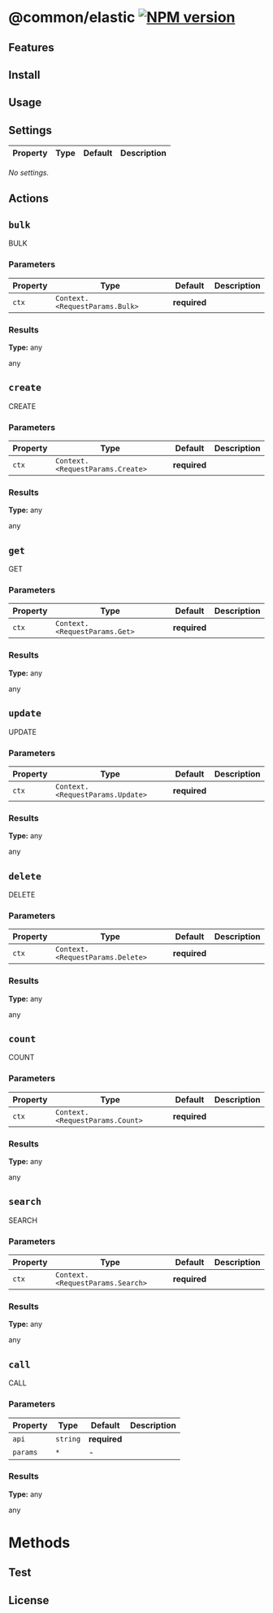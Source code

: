 # @common/elastic [![NPM version](https://img.shields.io/npm/v/@common/elastic.svg)](https://www.npmjs.com/package/@common/elastic)

## Features

## Install

## Usage


## Settings

<!-- AUTO-CONTENT-START:SETTINGS -->
| Property | Type | Default | Description |
| -------- | ---- | ------- | ----------- |
*No settings.*

<!-- AUTO-CONTENT-END:SETTINGS -->

<!-- AUTO-CONTENT-TEMPLATE:SETTINGS
| Property | Type | Default | Description |
| -------- | ---- | ------- | ----------- |
{{#each this}}
| `{{name}}` | {{type}} | {{defaultValue}} | {{description}} |
{{/each}}
{{^this}}
*No settings.*
{{/this}}

-->

## Actions

<!-- AUTO-CONTENT-START:ACTIONS -->
## `bulk` 

BULK

### Parameters
| Property | Type | Default | Description |
| -------- | ---- | ------- | ----------- |
| `ctx` | `Context.<RequestParams.Bulk>` | **required** |  |

### Results
**Type:** any

any


## `create` 

CREATE

### Parameters
| Property | Type | Default | Description |
| -------- | ---- | ------- | ----------- |
| `ctx` | `Context.<RequestParams.Create>` | **required** |  |

### Results
**Type:** any

any


## `get` 

GET

### Parameters
| Property | Type | Default | Description |
| -------- | ---- | ------- | ----------- |
| `ctx` | `Context.<RequestParams.Get>` | **required** |  |

### Results
**Type:** any

any


## `update` 

UPDATE

### Parameters
| Property | Type | Default | Description |
| -------- | ---- | ------- | ----------- |
| `ctx` | `Context.<RequestParams.Update>` | **required** |  |

### Results
**Type:** any

any


## `delete` 

DELETE

### Parameters
| Property | Type | Default | Description |
| -------- | ---- | ------- | ----------- |
| `ctx` | `Context.<RequestParams.Delete>` | **required** |  |

### Results
**Type:** any

any


## `count` 

COUNT

### Parameters
| Property | Type | Default | Description |
| -------- | ---- | ------- | ----------- |
| `ctx` | `Context.<RequestParams.Count>` | **required** |  |

### Results
**Type:** any

any


## `search` 

SEARCH

### Parameters
| Property | Type | Default | Description |
| -------- | ---- | ------- | ----------- |
| `ctx` | `Context.<RequestParams.Search>` | **required** |  |

### Results
**Type:** any

any


## `call` 

CALL

### Parameters
| Property | Type | Default | Description |
| -------- | ---- | ------- | ----------- |
| `api` | `string` | **required** |  |
| `params` | `*` | - |  |

### Results
**Type:** any

any


<!-- AUTO-CONTENT-END:ACTIONS -->

<!-- AUTO-CONTENT-TEMPLATE:ACTIONS
{{#each this}}
## `{{name}}` {{#each badges}}{{this}} {{/each}}
{{#since}}
_<sup>Since: {{this}}</sup>_
{{/since}}

{{description}}

### Parameters
| Property | Type | Default | Description |
| -------- | ---- | ------- | ----------- |
{{#each params}}
| `{{name}}` | {{type}} | {{defaultValue}} | {{description}} |
{{/each}}
{{^params}}
*No input parameters.*
{{/params}}

{{#returns}}
### Results
**Type:** {{type}}

{{description}}
{{/returns}}

{{#hasExamples}}
### Examples
{{#each examples}}
{{this}}
{{/each}}
{{/hasExamples}}

{{/each}}
-->

# Methods

<!-- AUTO-CONTENT-START:METHODS -->
<!-- AUTO-CONTENT-END:METHODS -->

<!-- AUTO-CONTENT-TEMPLATE:METHODS
{{#each this}}
## `{{name}}` {{#each badges}}{{this}} {{/each}}
{{#since}}
_<sup>Since: {{this}}</sup>_
{{/since}}

{{description}}

### Parameters
| Property | Type | Default | Description |
| -------- | ---- | ------- | ----------- |
{{#each params}}
| `{{name}}` | {{type}} | {{defaultValue}} | {{description}} |
{{/each}}
{{^params}}
*No input parameters.*
{{/params}}

{{#returns}}
### Results
**Type:** {{type}}

{{description}}
{{/returns}}

{{#hasExamples}}
### Examples
{{#each examples}}
{{this}}
{{/each}}
{{/hasExamples}}
{{/each}}
-->


## Test

## License
